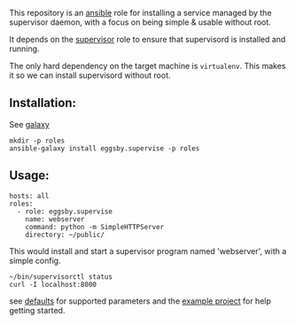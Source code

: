This repository is an [ansible](http://ansibleworks.com) role for installing a service managed by the supervisor daemon, with a focus on being simple & usable without root.

It depends on the [supervisor](https://github.com/eggsby/ansible-supervisor) role to ensure that supervisord is installed and running.

The only hard dependency on the target machine is `virtualenv`. This makes it so we can install supervisord without root.

## Installation:
See [galaxy](https://galaxy.ansibleworks.com)

    mkdir -p roles
    ansible-galaxy install eggsby.supervise -p roles

## Usage:

    hosts: all
    roles:
      - role: eggsby.supervise
        name: webserver
        command: python -m SimpleHTTPServer
        directory: ~/public/

This would install and start a supervisor program named 'webserver', with a simple config.

    ~/bin/supervisorctl status
    curl -I localhost:8000

see [defaults](https://github.com/eggsby/ansible-supervisor/blob/master/defaults/main.yaml) for supported parameters and the [example project](https://github.com/eggsby/ansible-supervisor-example) for help getting started.
